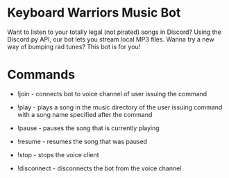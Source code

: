 # Keyboard Warriors Music Bot

Want to listen to your totally legal (not pirated) songs in Discord? Using the Discord.py API, our bot lets you stream local MP3 files. Wanna try a new way of bumping rad tunes? This bot is for you!

# Commands

* !join - connects bot to voice channel of user issuing the command

* !play - plays a song in the music directory of the user issuing command with a song name specified after the command

* !pause - pauses the song that is currently playing

* !resume - resumes the song that was paused

* !stop - stops the voice client

* !disconnect - disconnects the bot from the voice channel
